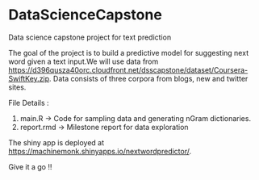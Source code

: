 # DataScienceCapstone
Data science capstone project for text prediction

The goal of the project is to build a predictive model for suggesting next word given a text input.We will use data from 
https://d396qusza40orc.cloudfront.net/dsscapstone/dataset/Coursera-SwiftKey.zip.
Data consists of three corpora from blogs, new and twitter sites. 


File Details : 

1. main.R -> Code for sampling data and generating nGram dictionaries. 
2. report.rmd -> Milestone report for data exploration 

The shiny app is deployed at https://machinemonk.shinyapps.io/nextwordpredictor/. 

Give it a go !!
